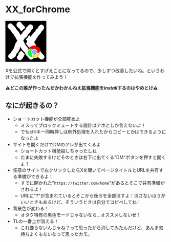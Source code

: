 # XX_forChrome
![拡張機能のアイコンだよ](/icons/icon_128.png "XX_forChrome")

Xを公式で開くとすげえことになってるので、少しずつ改善したいね。というわけで拡張機能を作ってみよう！

<strong>⚠どこの誰が作ったんだかわかんねえ拡張機能を<em>install</em>するのはやめとけ⚠ </strong>

## なにが起きるの？
* ショートカット機能が全部死ぬよ
    * ミスってブロックミュートする設計はアホとしか言えないよ！
    * でもctrlキー同時押しは例外処理を入れたからコピーとかはできるようになったよ
* サイトを開くだけでDMのアレが出てくるよ
    * ショートカット機能殺しちゃったしね
    * たまに失敗するけどそのときは右下に出てくる"DM"ボタンを押すと開くよ！
* 任意のサイトで右クリックしたらXを開いてページタイトルとURLを共有する準備ができるよ！
    * すでに開かれた"`https://twitter.com/home`"があるとそこで共有準備がされるよ！
    * URLに"?"が含まれているとそこから後ろを全部消すよ！消さないほうがいいときもあるけど、そういうときは自分でコピペしてね！
* 背景色が変わる！
    * オタク特有の黒色モードじゃないなら…オススメしないぜ！
* TLの一番上が消える！
    * これ要らないんじゃね？って思ったから消してみたんだけど、あんま気持ちよくもないなって思ったカモ。
